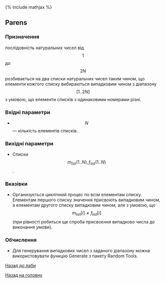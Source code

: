 {% include mathjax %}

## Parens
	
### Призначення

послідовність натуральних чисел від $$1$$ до $$2N$$ розбивається на два списки натуральних чисел таким чином, що елементи кожгого списку вибираються випадковим чином з діапазону $$[1..2N]$$ з умовою, що елементи списків з одинаковими номерами різні.

### Вхідні параметри

- $$N$$ &mdash; кількість елементів списків.

### Вихідні параметри

- Списки $$m_{\text{list}}(1..N), f_{\text{list}}(1..N)$$.

### Вказівки

- Организується циклічний процес по всім елементам списку. Елементам першого списку значення присвоють випадковим чином, а елементам другого списку випадковим чином, але з умовою, що $$m_{\text{list}}[i] \ne f_{\text{list}}[i]$$ (при рівності робиться ще спроба присвоєння випадково числа до виконання умови).

### Обчислення

- Для генерування випадкових чисел з заданого діапазону можна використовувати функцію Generate з пакету Random Tools.

[Назад до лаби](README.md)

[Назад на головну](../README.md)